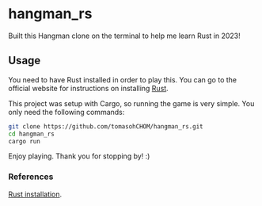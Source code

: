 # hangman_rs

Built this Hangman clone on the terminal to help me learn Rust in 2023!

## Usage

You need to have Rust installed in order to play this. You can go to the official website for instructions on installing [Rust](https://www.rust-lang.org/tools/install).

This project was setup with Cargo, so running the game is very simple. You only need the following commands:

```bash
git clone https://github.com/tomasohCHOM/hangman_rs.git
cd hangman_rs
cargo run
```

Enjoy playing. Thank you for stopping by! :)

### References

[Rust installation](https://www.rust-lang.org/tools/install).